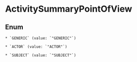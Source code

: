 
# ActivitySummaryPointOfView

## Enum


    * `GENERIC` (value: `"GENERIC"`)

    * `ACTOR` (value: `"ACTOR"`)

    * `SUBJECT` (value: `"SUBJECT"`)
